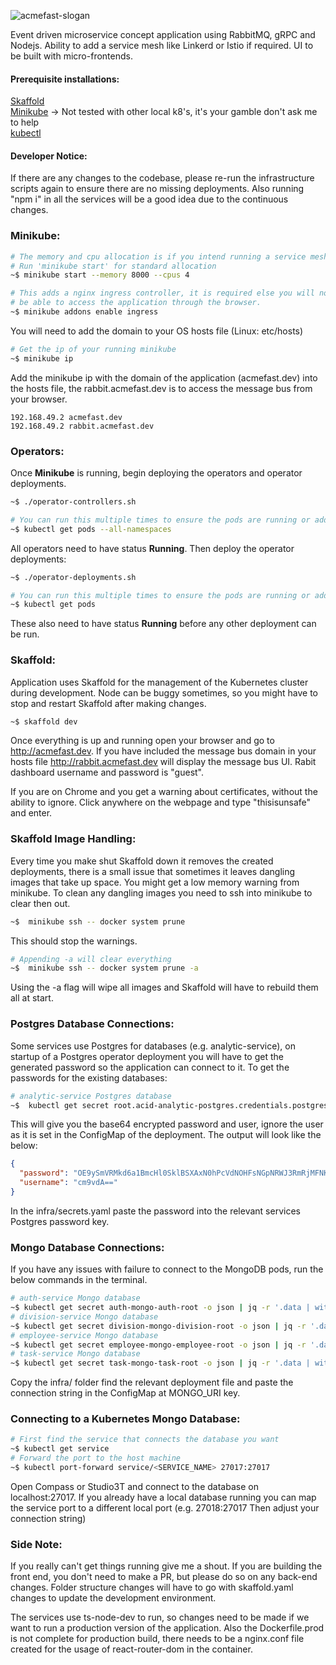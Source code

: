 ![acmefast-slogan](https://user-images.githubusercontent.com/9296659/154143145-06262ea3-02d3-4cce-97f5-bbeb2f8d7c53.png)

Event driven microservice concept application using RabbitMQ, gRPC and Nodejs. Ability to add a service mesh like Linkerd or Istio if required. UI to be built with micro-frontends.

#### Prerequisite installations:

[Skaffold](https://skaffold.dev)  
[Minikube](https://minikube.sigs.k8s.io/docs/start/) -> Not tested with other local k8's, it's your gamble don't ask me to help  
[kubectl](https://kubernetes.io/docs/tasks/tools/)

#### Developer Notice:

If there are any changes to the codebase, please re-run the infrastructure scripts again to ensure there are no missing deployments.
Also running "npm i" in all the services will be a good idea due to the continuous changes.

### Minikube:

```bash
# The memory and cpu allocation is if you intend running a service mesh.
# Run 'minikube start' for standard allocation
~$ minikube start --memory 8000 --cpus 4
```

```bash
# This adds a nginx ingress controller, it is required else you will not
# be able to access the application through the browser.
~$ minikube addons enable ingress
```

You will need to add the domain to your OS hosts file (Linux: etc/hosts)

```bash
# Get the ip of your running minikube
~$ minikube ip
```

Add the minikube ip with the domain of the application (acmefast.dev) into the hosts file,
the rabbit.acmefast.dev is to access the message bus from your browser.

```text
192.168.49.2 acmefast.dev
192.168.49.2 rabbit.acmefast.dev
```

### Operators:

Once **Minikube** is running, begin deploying the operators and operator deployments.

```bash
~$ ./operator-controllers.sh
```

```bash
# You can run this multiple times to ensure the pods are running or add -w flag to watch
~$ kubectl get pods --all-namespaces
```

All operators need to have status **Running**. Then deploy the operator deployments:

```bash
~$ ./operator-deployments.sh
```

```bash
# You can run this multiple times to ensure the pods are running or add -w flag to watch
~$ kubectl get pods
```

These also need to have status **Running** before any other deployment can be run.

### Skaffold:

Application uses Skaffold for the management of the Kubernetes cluster during development. Node can be buggy sometimes, so you might have to stop and restart Skaffold after making changes.

```bash
~$ skaffold dev
```

Once everything is up and running open your browser and go to http://acmefast.dev.
If you have included the message bus domain in your hosts file http://rabbit.acmefast.dev will display the message bus UI. Rabit dashboard username and password is "guest".

If you are on Chrome and you get a warning about certificates, without the ability to ignore. Click anywhere on the webpage and type "thisisunsafe" and enter.

### Skaffold Image Handling:

Every time you make shut Skaffold down it removes the created deployments, there is a small issue that sometimes it leaves dangling images that take up space. You might get a low
memory warning from minikube. To clean any dangling images you need to ssh into minikube to clear then out.

```bash
~$  minikube ssh -- docker system prune
```

This should stop the warnings.

```bash
# Appending -a will clear everything
~$  minikube ssh -- docker system prune -a
```

Using the -a flag will wipe all images and Skaffold will have to rebuild them all at start.

### Postgres Database Connections:

Some services use Postgres for databases (e.g. analytic-service), on startup of a Postgres operator deployment you will have to get the generated password so the application can connect to it.
To get the passwords for the existing databases:

```bash
# analytic-service Postgres database
~$  kubectl get secret root.acid-analytic-postgres.credentials.postgresql.acid.zalan.do  -o json | jq -r '.data'
```

This will give you the base64 encrypted password and user, ignore the user as it is set in the ConfigMap of the deployment. The output will look like the below:

```json
{
  "password": "OE9ySmVRMkd6a1BmcHl0SklBSXAxN0hPcVdNOHFsNGpNRWJ3RmRjMFNKVjNMejhPVGlKWlpzc1FPYUt3dmxMMw==",
  "username": "cm9vdA=="
}
```

In the infra/secrets.yaml paste the password into the relevant services Postgres password key.

### Mongo Database Connections:

If you have any issues with failure to connect to the MongoDB pods, run the below commands in the terminal.

```bash
# auth-service Mongo database
~$ kubectl get secret auth-mongo-auth-root -o json | jq -r '.data | with_entries(.value |= @base64d)'
# division-service Mongo database
~$ kubectl get secret division-mongo-division-root -o json | jq -r '.data | with_entries(.value |= @base64d)'
# employee-service Mongo database
~$ kubectl get secret employee-mongo-employee-root -o json | jq -r '.data | with_entries(.value |= @base64d)'
# task-service Mongo database
~$ kubectl get secret task-mongo-task-root -o json | jq -r '.data | with_entries(.value |= @base64d)'
```

Copy the infra/ folder find the relevant deployment file and paste the connection string in the ConfigMap at MONGO_URI key.

### Connecting to a Kubernetes Mongo Database:

```bash
# First find the service that connects the database you want
~$ kubectl get service
# Forward the port to the host machine
~$ kubectl port-forward service/<SERVICE_NAME> 27017:27017
```

Open Compass or Studio3T and connect to the database on localhost:27017. If you already have a local database running you can map the service port to a different
local port (e.g. 27018:27017 Then adjust your connection string)

### Side Note:

If you really can't get things running give me a shout. If you are building the front end, you don't need to make a PR, but please do so on any back-end changes.
Folder structure changes will have to go with skaffold.yaml changes to update the development environment.

The services use ts-node-dev to run, so changes need to be made if we want to run a production version of the application.
Also the Dockerfile.prod is not complete for production build, there needs to be a nginx.conf file created for the usage of react-router-dom in the container.
